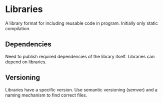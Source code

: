 # Libraries

A library format for including reusable code in program.
Initially only static compilation.

## Dependencies

Need to publish required dependencies of the library itself. Libraries can depend on libraries.

## Versioning

Libraries have a specific version. Use semantic versioning (semver) and a naming mechanism to find correct files.
